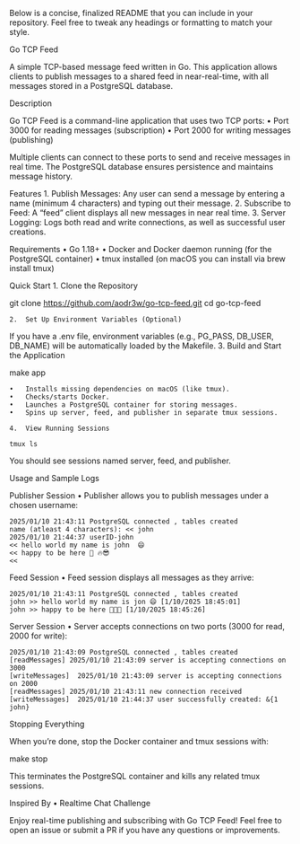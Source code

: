 Below is a concise, finalized README that you can include in your repository. Feel free to tweak any headings or formatting to match your style.

Go TCP Feed

A simple TCP-based message feed written in Go. This application allows clients to publish messages to a shared feed in near-real-time, with all messages stored in a PostgreSQL database.

Description

Go TCP Feed is a command-line application that uses two TCP ports:
	•	Port 3000 for reading messages (subscription)
	•	Port 2000 for writing messages (publishing)

Multiple clients can connect to these ports to send and receive messages in real time. The PostgreSQL database ensures persistence and maintains message history.

Features
	1.	Publish Messages: Any user can send a message by entering a name (minimum 4 characters) and typing out their message.
	2.	Subscribe to Feed: A “feed” client displays all new messages in near real time.
	3.	Server Logging: Logs both read and write connections, as well as successful user creations.

Requirements
	•	Go 1.18+
	•	Docker and Docker daemon running (for the PostgreSQL container)
	•	tmux installed (on macOS you can install via brew install tmux)

Quick Start
	1.	Clone the Repository

git clone https://github.com/aodr3w/go-tcp-feed.git
cd go-tcp-feed


	2.	Set Up Environment Variables (Optional)
If you have a .env file, environment variables (e.g., PG_PASS, DB_USER, DB_NAME) will be automatically loaded by the Makefile.
	3.	Build and Start the Application

make app

	•	Installs missing dependencies on macOS (like tmux).
	•	Checks/starts Docker.
	•	Launches a PostgreSQL container for storing messages.
	•	Spins up server, feed, and publisher in separate tmux sessions.

	4.	View Running Sessions

```
tmux ls
```

You should see sessions named server, feed, and publisher.

Usage and Sample Logs

Publisher Session
	•	Publisher allows you to publish messages under a chosen username:

```
2025/01/10 21:43:11 PostgreSQL connected , tables created
name (atleast 4 characters): << john
2025/01/10 21:44:37 userID-john
<< hello world my name is john  😄
<< happy to be here 💯 🔥😎
<<
```



Feed Session
	•	Feed session displays all messages as they arrive:

```
2025/01/10 21:43:11 PostgreSQL connected , tables created
john >> hello world my name is jon 😄 [1/10/2025 18:45:01]
john >> happy to be here 💯🔥😎 [1/10/2025 18:45:26]
```



Server Session
	•	Server accepts connections on two ports (3000 for read, 2000 for write):

```
2025/01/10 21:43:09 PostgreSQL connected , tables created
[readMessages] 2025/01/10 21:43:09 server is accepting connections on 3000
[writeMessages]  2025/01/10 21:43:09 server is accepting connections on 2000
[readMessages] 2025/01/10 21:43:11 new connection received
[writeMessages]  2025/01/10 21:44:37 user successfully created: &{1 john}
```

Stopping Everything

When you’re done, stop the Docker container and tmux sessions with:

make stop

This terminates the PostgreSQL container and kills any related tmux sessions.

Inspired By
	•	Realtime Chat Challenge

Enjoy real-time publishing and subscribing with Go TCP Feed!
Feel free to open an issue or submit a PR if you have any questions or improvements.